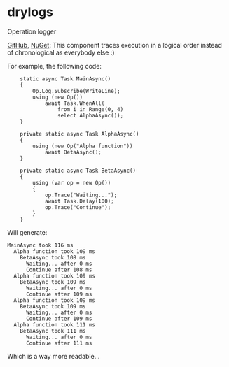 # drylogs

Operation logger

[GitHub]( https://github.com/dmitrynogin/drylogs), [NuGet](https://www.nuget.org/packages/Dry.Logs/):
This component traces execution in a logical order instead of chronological as everybody else :)

For example, the following code:

        static async Task MainAsync()
        {
            Op.Log.Subscribe(WriteLine);
            using (new Op())
                await Task.WhenAll(
                    from i in Range(0, 4)
                    select AlphaAsync());
        }

        private static async Task AlphaAsync()
        {
            using (new Op("Alpha function"))
                await BetaAsync();
        }

        private static async Task BetaAsync()
        {
            using (var op = new Op())
            {
                op.Trace("Waiting...");
                await Task.Delay(100);
                op.Trace("Continue");
            }
        }

Will generate:

    MainAsync took 116 ms
      Alpha function took 109 ms
        BetaAsync took 108 ms
          Waiting... after 0 ms
          Continue after 108 ms
      Alpha function took 109 ms
        BetaAsync took 109 ms
          Waiting... after 0 ms
          Continue after 109 ms
      Alpha function took 109 ms
        BetaAsync took 109 ms
          Waiting... after 0 ms
          Continue after 109 ms
      Alpha function took 111 ms
        BetaAsync took 111 ms
          Waiting... after 0 ms
          Continue after 111 ms

Which is a way more readable…




